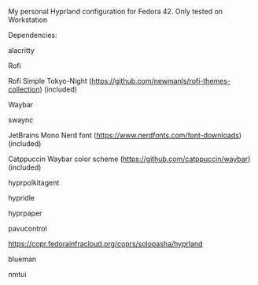 My personal Hyprland configuration for Fedora 42. Only tested on Workstation

Dependencies:

alacritty

Rofi

Rofi Simple Tokyo-Night (https://github.com/newmanls/rofi-themes-collection) (included) 

Waybar

swaync

JetBrains Mono Nerd font (https://www.nerdfonts.com/font-downloads) (included)

Catppuccin Waybar color scheme (https://github.com/catppuccin/waybar) (included)

hyprpolkitagent

hypridle

hyprpaper

pavucontrol

https://copr.fedorainfracloud.org/coprs/solopasha/hyprland

blueman

nmtui
